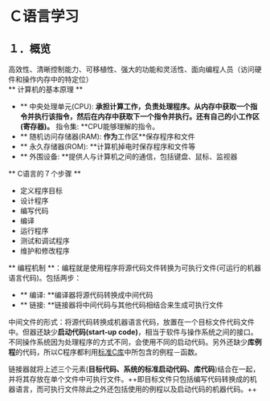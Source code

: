 
# Ｃ语言学习
## １．概览
高效性、清晰控制能力、可移植性、强大的功能和灵活性、面向编程人员（访问硬件和操作内存中的特定位）
</br>
** 计算机的基本原理 **
* ** 中央处理单元(CPU): **承担计算工作，负责处理程序。从内存中获取一个指令并执行该指令，然后在内存中获取下一个指令并执行。还有自己的小工作区(寄存器)。** 指令集: **CPU能够理解的指令。
* ** 随机访问存储器(RAM): **作为**工作区**保存程序和文件
* ** 永久存储器(ROM): **计算机掉电时保存程序和文件等
* ** 外围设备: **提供人与计算机之间的通信，包括键盘、鼠标、监视器


** C语言的７个步骤 **
* 定义程序目标
* 设计程序
* 编写代码
* 编译
* 运行程序
* 测试和调试程序
* 维护和修改程序


** 编程机制 **：编程就是使用程序将源代码文件转换为可执行文件(可运行的机器语言代码)。包括两步：
* ** 编译: **编译器将源代码转换成中间代码
* ** 链接: **链接器将中间代码与其他代码相结合来生成可执行文件

中间文件的形式：将源代码转换成机器语言代码，放置在一个目标文件代码文件中。但器还缺少**启动代码(start-up code)**，相当于软件与操作系统之间的接口。不同操作系统因为处理程序的方式不同，会使用不同的启动代码。另外还缺少**库例程**的代码，所以C程序都利用[标准C库](https://www-s.acm.illinois.edu/webmonkeys/book/c_guide/index.html)中所包含的例程－函数。

链接器就将上述三个元素(**目标代码、系统的标准启动代码、库代码**)结合在一起，并将其存放在单个文件中可执行文件。++即目标文件只包括编写代码转换成的机器语言，而可执行文件除此之外还包括使用的例程以及启动代码的机器代码。++











